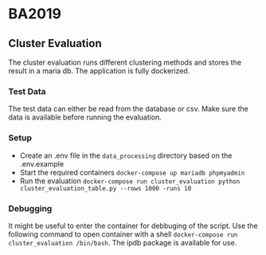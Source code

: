 # BA2019

## Cluster Evaluation

The cluster evaluation runs different clustering methods and stores the result in a maria db. The application is fully dockerized.

### Test Data

The test data can either be read from the database or csv. Make sure the 
data is available before running the evaluation.

### Setup

* Create an .env file in the `data_processing` directory based on the .env.example
* Start the required containers `docker-compose up mariadb phpmyadmin`
* Run the evaluation `docker-compose run cluster_evaluation python cluster_evaluation_table.py --rows 1000 -runs 10`

### Debugging

It might be useful to enter the container for debbuging of the script. Use the following command to open container with a shell `docker-compose run cluster_evaluation /bin/bash`. The ipdb package is available for use.